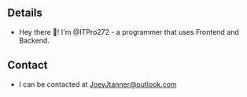 ## Details
- Hey there 👋! I'm @ITPro272 - a programmer that uses Frontend and Backend.

## Contact
- I can be contacted at JoeyJtanner@outlook.com

